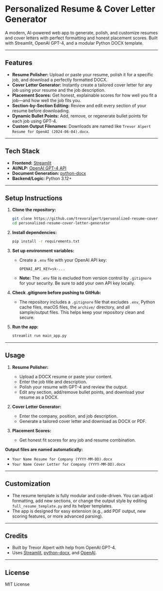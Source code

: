 # Personalized Resume & Cover Letter Generator

A modern, AI-powered web app to generate, polish, and customize resumes and cover letters with perfect formatting and honest placement scores. Built with Streamlit, OpenAI GPT-4, and a modular Python DOCX template.

---

## Features
- **Resume Polisher:** Upload or paste your resume, polish it for a specific job, and download a perfectly formatted DOCX.
- **Cover Letter Generator:** Instantly create a tailored cover letter for any job using your resume and the job description.
- **Placement Scores:** Get honest, explainable scores for how well you fit a job—and how well the job fits you.
- **Section-by-Section Editing:** Review and edit every section of your resume before downloading.
- **Dynamic Bullet Points:** Add, remove, or regenerate bullet points for each job using GPT-4.
- **Custom Output Filenames:** Downloads are named like `Trevor Alpert Resume for OpenAI (2024-06-04).docx`.

---

## Tech Stack
- **Frontend:** [Streamlit](https://streamlit.io/)
- **AI/NLP:** [OpenAI GPT-4 API](https://platform.openai.com/)
- **Document Generation:** [python-docx](https://python-docx.readthedocs.io/)
- **Backend/Logic:** Python 3.12+

---

## Setup Instructions

1. **Clone the repository:**
   ```sh
   git clone https://github.com/trevoralpert/personalized-resume-cover-letter-generator.git
   cd personalized-resume-cover-letter-generator
   ```

2. **Install dependencies:**
   ```sh
   pip install -r requirements.txt
   ```

3. **Set up environment variables:**
   - Create a `.env` file with your OpenAI API key:
     ```env
     OPENAI_API_KEY=sk-...
     ```
   - **Note:** The `.env` file is excluded from version control by `.gitignore` for your security. Be sure to add your own API key locally.

4. **Check .gitignore before pushing to GitHub:**
   - The repository includes a `.gitignore` file that excludes `.env`, Python cache files, macOS files, the `archive/` directory, and all sample/output files. This helps keep your repository clean and secure.

5. **Run the app:**
   ```sh
   streamlit run main_app.py
   ```

---

## Usage

1. **Resume Polisher:**
   - Upload a DOCX resume or paste your content.
   - Enter the job title and description.
   - Polish your resume with GPT-4 and review the output.
   - Edit any section, add/remove bullet points, and download your resume as a DOCX.

2. **Cover Letter Generator:**
   - Enter the company, position, and job description.
   - Generate a tailored cover letter and download as DOCX or PDF.

3. **Placement Scores:**
   - Get honest fit scores for any job and resume combination.

**Output files are named automatically:**
- `Your Name Resume for Company (YYYY-MM-DD).docx`
- `Your Name Cover Letter for Company (YYYY-MM-DD).docx`

---

## Customization
- The resume template is fully modular and code-driven. You can adjust formatting, add new sections, or change the output style by editing `full_resume_template.py` and its helper templates.
- The app is designed for easy extension (e.g., add PDF output, new scoring features, or more advanced parsing).

---

## Credits
- Built by Trevor Alpert with help from OpenAI GPT-4.
- Uses [Streamlit](https://streamlit.io/), [python-docx](https://python-docx.readthedocs.io/), and [OpenAI](https://platform.openai.com/).

---

## License
MIT License

